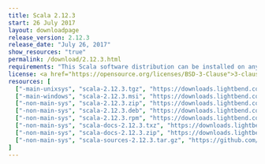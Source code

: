 ```yaml
---
title: Scala 2.12.3
start: 26 July 2017
layout: downloadpage
release_version: 2.12.3
release_date: "July 26, 2017"
show_resources: "true"
permalink: /download/2.12.3.html
requirements: "This Scala software distribution can be installed on any Unix-like or Windows system. It requires Java 8 or later, available <a href='http://www.java.com/'>here</a>."
license: <a href="https://opensource.org/licenses/BSD-3-Clause">3-clause BSD license</a>
resources: [
  ["-main-unixsys", "scala-2.12.3.tgz", "https://downloads.lightbend.com/scala/2.12.3/scala-2.12.3.tgz", "Mac OS X, Unix, Cygwin", "18.85M"],
  ["-main-windows", "scala-2.12.3.msi", "https://downloads.lightbend.com/scala/2.12.3/scala-2.12.3.msi", "Windows (msi installer)", "126.93M"],
  ["-non-main-sys", "scala-2.12.3.zip", "https://downloads.lightbend.com/scala/2.12.3/scala-2.12.3.zip", "Windows", "18.89M"],
  ["-non-main-sys", "scala-2.12.3.deb", "https://downloads.lightbend.com/scala/2.12.3/scala-2.12.3.deb", "Debian", "145.78M"],
  ["-non-main-sys", "scala-2.12.3.rpm", "https://downloads.lightbend.com/scala/2.12.3/scala-2.12.3.rpm", "RPM package", "126.36M"],
  ["-non-main-sys", "scala-docs-2.12.3.txz", "https://downloads.lightbend.com/scala/2.12.3/scala-docs-2.12.3.txz", "API docs", "56.64M"],
  ["-non-main-sys", "scala-docs-2.12.3.zip", "https://downloads.lightbend.com/scala/2.12.3/scala-docs-2.12.3.zip", "API docs", "110.14M"],
  ["-non-main-sys", "scala-sources-2.12.3.tar.gz", "https://github.com/scala/scala/archive/v2.12.3.tar.gz", "Sources", ""]
]
---
```

